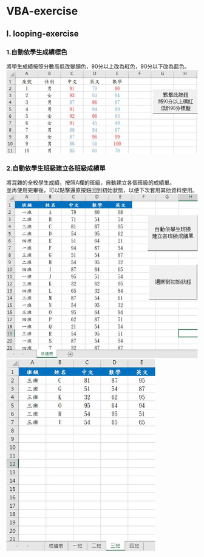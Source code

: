 # VBA-exercise
## I. looping-exercise
### 1.自動依學生成績標色
將學生成績按照分數高低改變顏色，90分以上改為紅色，90分以下改為藍色。  
![image](looping-pictures/自動依學生成績標色(標色後).jpg)
### 2.自動依學生班級建立各班級成績單
將混雜的全校學生成績，按照A欄的班級，自動建立各個班級的成績單。  
並再使用完畢後，可以點擊還原按鈕回到初始狀態，以便下次套用其他資料使用。
![image](looping-pictures/自動依學生班級建立各班級成績單(巨集前).jpg)
![image](looping-pictures/自動依學生班級建立各班級成績單(巨集後).jpg)
